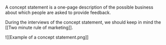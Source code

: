 A concept statement is a one-page description of the possible business about which people are asked to provide feedback.

During the interviews of the concept statement, we should keep in mind the [[Two minute rule of marketing]].

![[Example of a concept statement.png]]